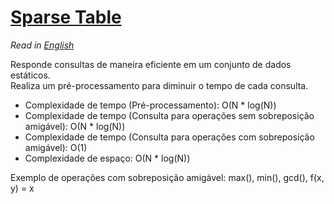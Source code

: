 # [Sparse Table](sparse_table.cpp)

*Read in [English](README.en.md)*

Responde consultas de maneira eficiente em um conjunto de dados estáticos.\
Realiza um pré-processamento para diminuir o tempo de cada consulta.

- Complexidade de tempo (Pré-processamento): O(N * log(N))
- Complexidade de tempo (Consulta para operações sem sobreposição amigável): O(N * log(N))
- Complexidade de tempo (Consulta para operações com sobreposição amigável): O(1)
- Complexidade de espaço: O(N * log(N))

Exemplo de operações com sobreposição amigável: max(), min(), gcd(), f(x, y) = x


